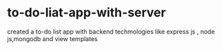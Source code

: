 # to-do-liat-app-with-server
created a to-do list app with backend techmologies like express js , node js,mongodb and view templates
